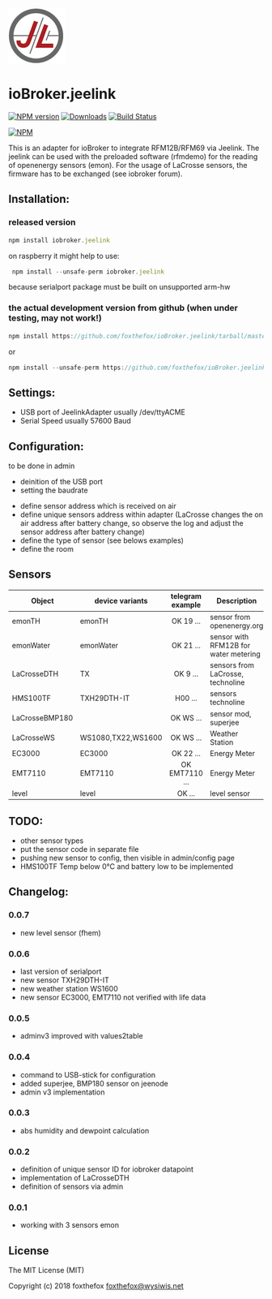 ![Logo](admin/jeelab_logo.png)
# ioBroker.jeelink
[![NPM version](http://img.shields.io/npm/v/iobroker.jeelink.svg)](https://www.npmjs.com/package/iobroker.jeelink)
[![Downloads](https://img.shields.io/npm/dm/iobroker.jeelink.svg)](https://www.npmjs.com/package/iobroker.jeelink)
[![Build Status](https://travis-ci.org/foxthefox/ioBroker.jeelink.svg?branch=master)](https://travis-ci.org/foxthefox/ioBroker.jeelink)

[![NPM](https://nodei.co/npm/iobroker.jeelink.png?downloads=true)](https://nodei.co/npm/iobroker.jeelink/)

This is an adapter for ioBroker to integrate RFM12B/RFM69 via Jeelink.
The jeelink can be used with the preloaded software (rfmdemo) for the reading of openenergy sensors (emon).
For the usage of LaCrosse sensors, the firmware has to be exchanged (see iobroker forum).

## Installation:
### released version
```javascript
npm install iobroker.jeelink
```
on raspberry it might help to use:
```javascript
 npm install --unsafe-perm iobroker.jeelink
 ```
 because serialport package must be built on unsupported arm-hw 

### the actual development version from github (when under testing, may not work!)
```javascript
npm install https://github.com/foxthefox/ioBroker.jeelink/tarball/master --production
```
or
```javascript
npm install --unsafe-perm https://github.com/foxthefox/ioBroker.jeelink/tarball/master --production
```
## Settings:
- USB port of JeelinkAdapter usually /dev/ttyACME
- Serial Speed usually 57600 Baud

## Configuration:
to be done in admin
* deinition of the USB port
* setting the baudrate
- define sensor address which is received on air
- define unique sensors address within adapter (LaCrosse changes the on air address after battery change, so observe the log and adjust the sensor address after battery change)
- define the type of sensor (see belows examples)
- define the room

## Sensors
|Object|device variants|telegram example|Description|
|--------|-------|:-:|--------|
|emonTH|emonTH|OK 19 ...|sensor from openenergy.org|
|emonWater|emonWater|OK 21 ... |sensor with RFM12B for water metering|
|LaCrosseDTH |TX|OK 9 ... |sensors from LaCrosse, technoline|
|HMS100TF |TXH29DTH-IT|H00 ... |sensors technoline|
|LaCrosseBMP180||OK WS ... |sensor mod, superjee|
|LaCrosseWS|WS1080,TX22,WS1600|OK WS ... |Weather Station|
|EC3000|EC3000|OK 22 ... |Energy Meter|
|EMT7110|EMT7110|OK EMT7110 ... |Energy Meter|
|level|level|OK  ... |level sensor|

## TODO:
* other sensor types
* put the sensor code in separate file
* pushing new sensor to config, then visible in admin/config page
* HMS100TF Temp below 0°C and battery low to be implemented


## Changelog:
### 0.0.7
* new level sensor (fhem) 
### 0.0.6
* last version of serialport
* new sensor TXH29DTH-IT
* new weather station WS1600
* new sensor EC3000, EMT7110 not verified with life data

### 0.0.5
* adminv3 improved with values2table

### 0.0.4
* command to USB-stick for configuration
* added superjee, BMP180 sensor on jeenode
* admin v3 implementation

### 0.0.3
* abs humidity and dewpoint calculation

### 0.0.2
* definition of unique sensor ID for iobroker datapoint
* implementation of LaCrosseDTH
* definition of sensors via admin

### 0.0.1
* working with 3 sensors emon

## License

The MIT License (MIT)

Copyright (c) 2018 foxthefox <foxthefox@wysiwis.net>
